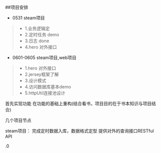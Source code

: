 ##项目安排

* 0531  steam项目

>    *   1.业务逻辑定
>    *   2.定时任务 demo
>    *   3.日志 done
>    *   4.hero 对外接口
    
* 0601-0605  steam项目,web项目

>   *   1.hero 对外接口
>   *   2.jersey框架了解
>   *   3.设计模式
>   *   4.访问数据库基本demo
>   *   5.httpUtil连接池设计


首先实现功能
在功能的基础上重构(结合看书，项目目的在于书本知识与项目结合)

几个项目节点

steam项目：
    完成定时数据入库，数据格式定型
    提供对外的查询接口RESTful API
    

































.0